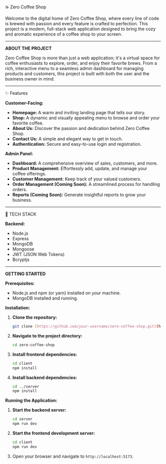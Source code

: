 ☕ Zero Coffee Shop

Welcome to the digital home of Zero Coffee Shop, where every line of code is brewed with passion and every feature is crafted to perfection. This project is a modern, full-stack web application designed to bring the cozy and aromatic experience of a coffee shop to your screen.

--------------------------------------------------------------------------------

**ABOUT THE PROJECT**

Zero Coffee Shop is more than just a web application; it's a virtual space for coffee enthusiasts to explore, order, and enjoy their favorite brews. From a rich, interactive menu to a seamless admin dashboard for managing products and customers, this project is built with both the user and the business owner in mind.

--------------------------------------------------------------------------------

✨ Features

**Customer-Facing:**
* **Homepage:** A warm and inviting landing page that tells our story.
* **Shop:** A dynamic and visually appealing menu to browse and order your favorite coffee.
* **About Us:** Discover the passion and dedication behind Zero Coffee Shop.
* **Contact Us:** A simple and elegant way to get in touch.
* **Authentication:** Secure and easy-to-use login and registration.

**Admin Panel:**
* **Dashboard:** A comprehensive overview of sales, customers, and more.
* **Product Management:** Effortlessly add, update, and manage your coffee offerings.
* **Customer Management:** Keep track of your valued customers.
* **Order Management (Coming Soon):** A streamlined process for handling orders.
* **Reports (Coming Soon):** Generate insightful reports to grow your business.

--------------------------------------------------------------------------------

🚀 TECH STACK

**Backend:**
* Node.js
* Express
* MongoDB
* Mongoose
* JWT (JSON Web Tokens)
* Bcryptjs

--------------------------------------------------------------------------------

**GETTING STARTED**

**Prerequisites:**
* Node.js and npm (or yarn) installed on your machine.
* MongoDB installed and running.

**Installation:**

1.  **Clone the repository:**
    ```bash
    git clone [https://github.com/your-username/zero-coffee-shop.git](https://github.com/your-username/zero-coffee-shop.git)
    ```

2.  **Navigate to the project directory:**
    ```bash
    cd zero-coffee-shop
    ```

3.  **Install frontend dependencies:**
    ```bash
    cd client
    npm install
    ```

4.  **Install backend dependencies:**
    ```bash
    cd ../server
    npm install
    ```

**Running the Application:**

1.  **Start the backend server:**
    ```bash
    cd server
    npm run dev
    ```

2.  **Start the frontend development server:**
    ```bash
    cd client
    npm run dev
    ```

3.  Open your browser and navigate to `http://localhost:5173`.
